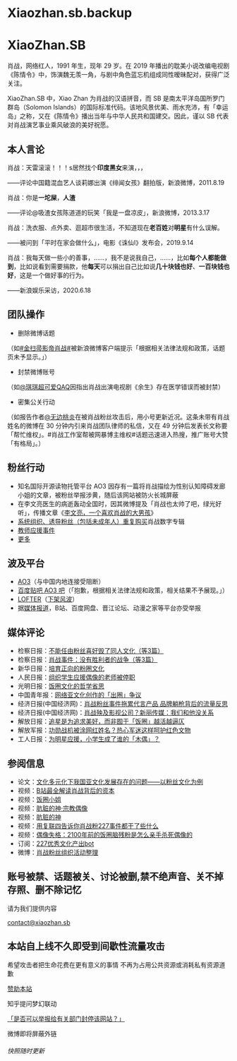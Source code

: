 # Xiaozhan.sb.backup
# XiaoZhan.SB

肖战，网络红人，1991 年生，现年 29 岁。在 2019 年播出的耽美小说改编电视剧《陈情令》中，饰演魏无羡一角，与剧中角色蓝忘机组成同性暧昧配对，获得广泛关注。

XiaoZhan.SB 中，Xiao Zhan 为肖战的汉语拼音，而 SB 是南太平洋岛国所罗门群岛（Solomon Islands）的国际标准代码。该地风景优美、雨水充沛，有「幸运岛」之称，又在《陈情令》播出当年与中华人民共和国建交。因此，谨以 SB 代表对肖战演艺事业乘风破浪的美好祝愿。

## 本人言论

肖战：天雷滚滚！！！s居然找个**印度黑女**来演，，，

——评论中国籍混血艺人谈莉娜出演《绯闻女孩》翻拍版，新浪微博，2011.8.19

肖战：你是**一坨屎**，**人渣**

——评论@吸渣女孩陈道道的玩笑「我是一盘凉皮」，新浪微博，2013.3.17

肖战：洗衣服、点外卖、逛超市很生活，不知道现在**老百姓**对**明星**有什么误解。

——被问到「平时在家会做什么」，电影《诛仙I》发布会，2019.9.14

肖战：我每天做一些小的善事，……，我不是说我自己，……，比如**每个人都能做到**，比如说看到需要捐款，他**每天**可以捐出自己比如说**几十块钱也好**、**一百块钱也好**，这是一个做好事的行为。

——新浪娱乐采访，2020.6.18

## 团队操作

- 删除微博话题

（如[#金扫帚影帝肖战#](https://s.weibo.com/weibo?q=%23金扫帚影帝肖战%23)被新浪微博客户端提示「根据相关法律法规和政策，话题页未予显示。」）

- 封禁微博账号

（如[@琪琪超可爱QAQ](https://weibo.com/n/琪琪超可爱QAQ)因指出肖战出演电视剧《余生》存在医学错误而被封禁）

- 密集公关行动

（如报告作者[@无边桃炎](https://weibo.com/u/7121642724)在被肖战粉丝攻击后，用小号更新近况。这条未带有肖战姓名的微博在 30 分钟内引来肖战团队律师的私信，又在 49 分钟后发表长文称要「帮忙维权」。#肖战工作室帮被网暴博主维权#话题迅速进入热搜，推广账号大赞「有格局」。）

## 粉丝行动

- 知名国际开源读物托管平台 AO3 因存有一篇将肖战描绘为性别认知障碍发廊小姐的文章，被粉丝举报涉黄，随后该网站被防火长城屏蔽
- 在李文亮医生的病逝轰动全国时，因其微博提及「肖战也太帅了吧，绿光好听」，传播文章《[李文亮，一个喜欢肖战的大男孩](https://weixin.sogou.com/weixin?type=2&query=李文亮，一个喜欢肖战的大男孩)》
- [系统组织、诱导粉丝（包括未成年人）重复购买](https://www.bilibili.com/read/cv5163103)肖战数字专辑
- [教师应援事件](https://m.weibo.cn/status/4504152560608508?)
- [更多](https://zh.wikipedia.org/wiki/肖战事件)

## 波及平台

- [AO3](https://ao3.org.cn/)（与中国内地连接受阻断）
- [百度贴吧 AO3 吧](https://tieba.baidu.com/f?kw=AO3)（「抱歉，根据相关法律法规和政策，相关结果不予展现。」）
- [LOFTER](https://www.lofter.com/)（[下架风波](https://www.sohu.com/a/400755601_118778)）
- 据[媒体报道](http://review.sxgov.cn/content/2020-03/06/content_9835943.htm)，B站、百度网盘、晋江论坛、动漫之家等平台亦受举报

## 媒体评论

- 检察日报：[不能任由粉丝喜好毁了同人文化（等3篇）](http://newspaper.jcrb.com/2020/20200311/20200311_005/20200311_005.html)
- 检察日报：[肖战事件：没有胜利者的战争（等3篇）](http://newspaper.jcrb.com/2020/20200311/20200311_006/20200311_006.html)
- 新华日报：[培育正向的粉圈文化](http://xh.xhby.net/mp3/pad/c/202003/26/c757875.html)
- 人民日报：[组织学生应援偶像的老师被停职](https://m.weibo.cn/status/4504207471954905)
- 光明日报：[饭圈文化的哲学省思](https://wap.gmdaily.cn/article/9ca6637b83f94f23a3e91d686869e113?from=timeline&isappinstalled=0&dt_dapp=1&dt_dapp=1&dt_dapp=1)
- 中国青年报：[网络亚文化创作的「出圈」争议](https://baijiahao.baidu.com/s?id=1660417030529791535&wfr=spider&for=pc&isFailFlag=1)
- 经济日报(中国经济网)：[肖战粉丝事件拖累代言产品 品牌躺枪背后的流量反思](http://www.ce.cn/culture/gd/202003/04/t20200304_34394527.shtml)
- 经济日报(中国经济网)：[肖战殃及影视公司？新丽传媒：我们和他没关系](http://www.ce.cn/culture/gd/202003/06/t20200306_34417797.shtml)
- 解放日报：[追星是为追求美好，而非囿于「饭圈」越活越逼仄](https://www.jfdaily.com/wx/detail.do?id=219676)
- 解放军报：[功勋战机被涂网红姓名？热心军迷这样呵护红色文物](https://mp.weixin.qq.com/s/smzG1FzhZ6nSdN2q0o98VQ)
- 工人日报：[为明星应援，小学生成了谁的「木偶」？](https://m.weibo.cn/status/4504152560608508?)

## 参阅信息

- 论文：[文化多元化下我国亚文化发展存在的问题——以粉丝文化为例](https://zhuanlan.zhihu.com/p/160154478)
- 视频：[B站最全解读肖战背后的资本](https://www.bilibili.com/video/BV1k7411d7x8)
- 视频：[饭圈小姐](https://www.bilibili.com/video/BV16t4y1m78E)
- 视频：[肮脏的神·宗教偶像](https://www.bilibili.com/video/BV1KK4y1k7LS)
- 视频：[肮脏的神](https://www.bilibili.com/video/BV1Ta4y147hE)
- 视频：[用复联四告诉你肖战粉227事件都干了些什么](https://www.bilibili.com/video/BV1PE411x7hS)
- 视频：[偶像失格：2100年前的饭圈脑残粉是怎么亲手杀死偶像的](http://t.cn/A62Zjxow)
- 订阅：[227优秀文化产出bot](https://weibo.com/u/6611607990)
- 微博：[肖战粉丝组织活动整理](https://weibo.com/3942420528/J20H8uTJJ)

## 账号被禁、话题被关、讨论被删,禁不绝声音、关不掉存照、删不除记忆



请为我们提供内容

[contact@xiaozhan.sb](mailto:contact@xiaozhan.sb)


## 本站自上线不久即受到间歇性流量攻击
希望攻击者把生命花费在更有意义的事情
不再为占用公共资源或消耗私有资源道歉

[赞助本站](https://xiaozhan.sb/donate.html)



知乎提问梦幻联动

[「是否可以举报给有关部门封停该网站？」](https://www.zhihu.com/question/407230789)



微博即将屏蔽外链


###### 快照随时更新
